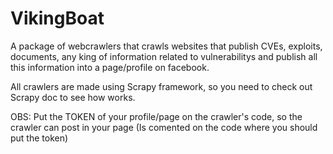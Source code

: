 # VikingBoat
A package of webcrawlers that crawls websites that publish CVEs, exploits, documents, any king of information related to vulnerabilitys and publish all this information into a page/profile on facebook.

All crawlers are made using Scrapy framework, so you need to check out Scrapy doc to see how works.

OBS: Put the TOKEN of your profile/page on the crawler's code, so the crawler can post in your page (Is comented on the code where you should put the token)
